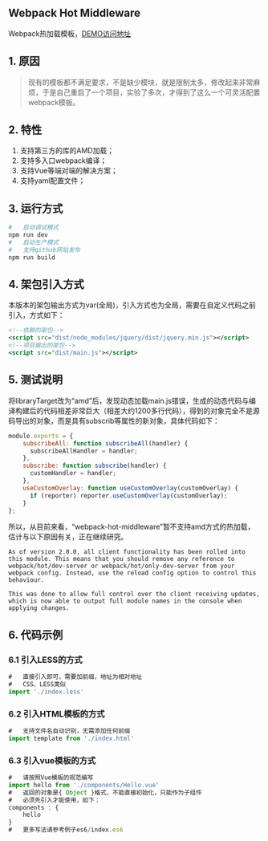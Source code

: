 Webpack Hot Middleware
-----------------------
Webpack热加载模板，[DEMO访问地址](https://yiifaa.github.io/webpack-hotload/index.html)
## 1. 原因
> 现有的模板都不满足要求，不是缺少模块，就是限制太多，修改起来非常麻烦，于是自己重启了一个项目，实验了多次，才得到了这么一个可灵活配置webpack模板。

## 2. 特性
1. 支持第三方的库的AMD加载；
2. 支持多入口webpack编译；
3. 支持Vue等端对端的解决方案；
4. 支持yaml配置文件；

## 3. 运行方式
```bash
#   启动调试模式
npm run dev
#   启动生产模式
#   支持github网站发布
npm run build
```

## 4. 架包引入方式
本版本的架包输出方式为var(全局)，引入方式也为全局，需要在自定义代码之前引入，方式如下：
```xml
<!--依赖的架包-->
<script src="dist/node_modules/jquery/dist/jquery.min.js"></script>
<!--项目输出的架包-->
<script src="dist/main.js"></script>
```

## 5. 测试说明
将libraryTarget改为“amd”后，发现动态加载main.js错误，生成的动态代码与编译构建后的代码相差非常巨大（相差大约1200多行代码），得到的对象完全不是源码导出的对象，而是具有subscrib等属性的新对象，具体代码如下：
```javascript
module.exports = {
    subscribeAll: function subscribeAll(handler) {
      subscribeAllHandler = handler;
    },
    subscribe: function subscribe(handler) {
      customHandler = handler;
    },
    useCustomOverlay: function useCustomOverlay(customOverlay) {
      if (reporter) reporter.useCustomOverlay(customOverlay);
    }
};
```
所以，从目前来看，“webpack-hot-middleware”暂不支持amd方式的热加载，估计与以下原因有关，正在继续研究。
```
As of version 2.0.0, all client functionality has been rolled into this module. This means that you should remove any reference to webpack/hot/dev-server or webpack/hot/only-dev-server from your webpack config. Instead, use the reload config option to control this behaviour.

This was done to allow full control over the client receiving updates, which is now able to output full module names in the console when applying changes.
```

## 6. 代码示例
### 6.1 引入LESS的方式
```javascript
#   直接引入即可，需要加前缀，地址为相对地址
#   CSS、LESS类似
import './index.less'
```
### 6.2 引入HTML模板的方式
```javascript
#   支持文件名自动识别，无需添加任何前缀
import template from './index.html'
```

### 6.3 引入vue模板的方式
```javascript
#   请按照Vue模板的规范编写
import hello from './components/Hello.vue'
#   返回的对象是{ Object }格式，不能直接初始化，只能作为子组件
#   必须先引入才能使用，如下：
components : {
    hello
}
#   更多写法请参考例子es6/index.es6
```
